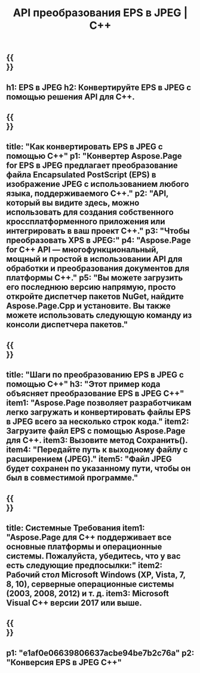 ﻿---
translation: true
template: /_templates/_conversion-child-cpp.md
title: API преобразования EPS в JPEG | С++
url: /cpp/conversion/eps-to-jpeg/
description: Преобразование EPS в JPEG, предоставляемое Aspose.Page для решения C++ API. Работает в среде выполнения C++ для 32-разрядной версии Windows, 64-разрядной версии Windows и 64-разрядной версии Linux.
informat: EPS
outformat: JPEG
otherformats: XPS PS
---

{{<section banner>}}
---
h1: EPS в JPEG
h2: Конвертируйте EPS в JPEG с помощью решения API для C++.
---

{{<section overview>}}
---
title: "Как конвертировать EPS в JPEG с помощью C++"
p1: "Конвертер Aspose.Page for EPS в JPEG предлагает преобразование файла Encapsulated PostScript (EPS) в изображение JPEG с использованием любого языка, поддерживаемого C++."
p2: "API, который вы видите здесь, можно использовать для создания собственного кроссплатформенного приложения или интегрировать в ваш проект C++."
p3: "Чтобы преобразовать XPS в JPEG:"
p4: "Aspose.Page for C++ API — многофункциональный, мощный и простой в использовании API для обработки и преобразования документов для платформы C++."
p5: "Вы можете загрузить его последнюю версию напрямую, просто откройте диспетчер пакетов NuGet, найдите Aspose.Page.Cpp и установите. Вы также можете использовать следующую команду из консоли диспетчера пакетов."
---

{{<section feature1>}}
---
title: "Шаги по преобразованию EPS в JPEG с помощью C++"
h3: "Этот пример кода объясняет преобразование EPS в JPEG C++"
item1: "Aspose.Page позволяет разработчикам легко загружать и конвертировать файлы EPS в JPEG всего за несколько строк кода."
item2: Загрузите файл EPS с помощью Aspose.Page для C++.
item3: Вызовите метод Сохранить().
item4: "Передайте путь к выходному файлу с расширением (JPEG)."
item5: "Файл JPEG будет сохранен по указанному пути, чтобы он был в совместимой программе."
---

{{<section feature2>}}
---
title: Системные Требования
item1: "Aspose.Page для C++ поддерживает все основные платформы и операционные системы. Пожалуйста, убедитесь, что у вас есть следующие предпосылки:"
item2: Рабочий стол Microsoft Windows (XP, Vista, 7, 8, 10), серверные операционные системы (2003, 2008, 2012) и т. д.
item3: Microsoft Visual C++ версии 2017 или выше.
---

{{<section gist>}}
---
p1: "e1af0e06639806637acbe94be7b2c76a"
p2: "Конверсия EPS в JPEG C++"
---
